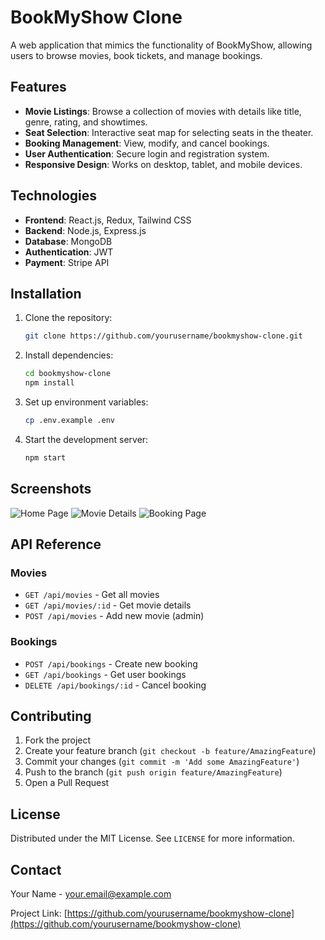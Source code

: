 # BookMyShow Clone

A web application that mimics the functionality of BookMyShow, allowing users to browse movies, book tickets, and manage bookings.

## Features

- **Movie Listings**: Browse a collection of movies with details like title, genre, rating, and showtimes.
- **Seat Selection**: Interactive seat map for selecting seats in the theater.
- **Booking Management**: View, modify, and cancel bookings.
- **User Authentication**: Secure login and registration system.
- **Responsive Design**: Works on desktop, tablet, and mobile devices.

## Technologies

- **Frontend**: React.js, Redux, Tailwind CSS
- **Backend**: Node.js, Express.js
- **Database**: MongoDB
- **Authentication**: JWT
- **Payment**: Stripe API

## Installation

1. Clone the repository:
   ```bash
   git clone https://github.com/yourusername/bookmyshow-clone.git
   ```

2. Install dependencies:
   ```bash
   cd bookmyshow-clone
   npm install
   ```

3. Set up environment variables:
   ```bash
   cp .env.example .env
   ```

4. Start the development server:
   ```bash
   npm start
   ```

## Screenshots

![Home Page](public/screenshots/home.png)
![Movie Details](public/screenshots/movie.png)
![Booking Page](public/screenshots/booking.png)

## API Reference

### Movies
- `GET /api/movies` - Get all movies
- `GET /api/movies/:id` - Get movie details
- `POST /api/movies` - Add new movie (admin)

### Bookings
- `POST /api/bookings` - Create new booking
- `GET /api/bookings` - Get user bookings
- `DELETE /api/bookings/:id` - Cancel booking

## Contributing

1. Fork the project
2. Create your feature branch (`git checkout -b feature/AmazingFeature`)
3. Commit your changes (`git commit -m 'Add some AmazingFeature'`)
4. Push to the branch (`git push origin feature/AmazingFeature`)
5. Open a Pull Request

## License

Distributed under the MIT License. See `LICENSE` for more information.

## Contact

Your Name - your.email@example.com

Project Link: [https://github.com/yourusername/bookmyshow-clone](https://github.com/yourusername/bookmyshow-clone)
